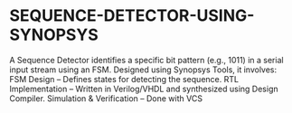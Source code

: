 # SEQUENCE-DETECTOR-USING-SYNOPSYS
A Sequence Detector identifies a specific bit pattern (e.g., 1011) in a serial input stream using an FSM. Designed using Synopsys Tools, it involves:  FSM Design – Defines states for detecting the sequence.  RTL Implementation – Written in Verilog/VHDL and synthesized using Design Compiler.  Simulation &amp; Verification – Done with VCS
